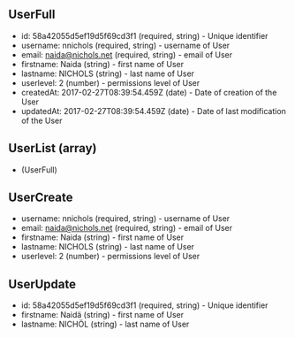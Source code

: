 ## UserFull
+ id: 58a42055d5ef19d5f69cd3f1 (required, string) - Unique identifier
+ username: nnichols (required, string) - username of User
+ email: naida@nichols.net (required, string) - email of User
+ firstname: Naida (string) - first name of User
+ lastname: NICHOLS (string) - last name of User
+ userlevel: 2 (number) - permissions level of User
+ createdAt: 2017-02-27T08:39:54.459Z (date) - Date of creation of the User
+ updatedAt: 2017-02-27T08:39:54.459Z (date) - Date of last modification of the User


## UserList (array)
+ (UserFull)


## UserCreate
+ username: nnichols (required, string) - username of User
+ email: naida@nichols.net (required, string) - email of User
+ firstname: Naida (string) - first name of User
+ lastname: NICHOLS (string) - last name of User
+ userlevel: 2 (number) - permissions level of User

## UserUpdate
+ id: 58a42055d5ef19d5f69cd3f1 (required, string) - Unique identifier
+ firstname: Naidä (string) - first name of User
+ lastname: NICHÖL (string) - last name of User
